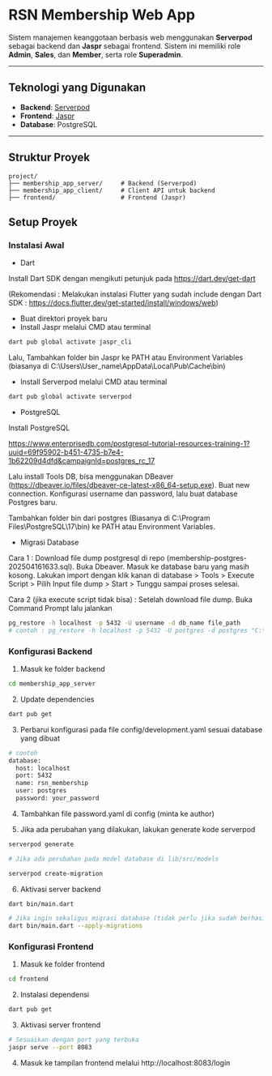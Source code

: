 # RSN Membership Web App

Sistem manajemen keanggotaan berbasis web menggunakan **Serverpod** sebagai backend dan **Jaspr** sebagai frontend. Sistem ini memiliki role **Admin**, **Sales**, dan **Member**, serta role **Superadmin**.

---

## Teknologi yang Digunakan
- **Backend**: [Serverpod](https://serverpod.dev)
- **Frontend**: [Jaspr](https://jaspr.dev)
- **Database**: PostgreSQL

---

## Struktur Proyek

```plaintext
project/
├── membership_app_server/     # Backend (Serverpod)
├── membership_app_client/     # Client API untuk backend
├── frontend/                  # Frontend (Jaspr)
```

## Setup Proyek
### Instalasi Awal
- Dart

Install Dart SDK dengan mengikuti petunjuk pada https://dart.dev/get-dart

(Rekomendasi : Melakukan instalasi Flutter yang sudah include dengan Dart SDK : https://docs.flutter.dev/get-started/install/windows/web)
- Buat direktori proyek baru
- Install Jaspr melalui CMD atau terminal
```bash
dart pub global activate jaspr_cli
```
Lalu, Tambahkan folder bin Jaspr ke PATH atau Environment Variables (biasanya di C:\Users\User_name\AppData\Local\Pub\Cache\bin)
- Install Serverpod melalui CMD atau terminal
```bash
dart pub global activate serverpod
```
- PostgreSQL

Install PostgreSQL

https://www.enterprisedb.com/postgresql-tutorial-resources-training-1?uuid=69f95902-b451-4735-b7e4-1b62209d4dfd&campaignId=postgres_rc_17

Lalu install Tools DB, bisa menggunakan DBeaver (https://dbeaver.io/files/dbeaver-ce-latest-x86_64-setup.exe). Buat new connection. Konfigurasi username dan password, lalu buat database Postgres baru.

Tambahkan folder bin dari postgres (Biasanya di C:\Program Files\PostgreSQL\17\bin) ke PATH atau Environment Variables.

- Migrasi Database

Cara 1 :
Download file dump postgresql di repo (membership-postgres-202504161633.sql). Buka Dbeaver. Masuk ke database baru yang masih kosong. Lakukan import dengan klik kanan di database > Tools > Execute Script > Pilih Input file dump > Start > Tunggu sampai proses selesai. 

Cara 2 (jika execute script tidak bisa) :
Setelah download file dump. Buka Command Prompt lalu jalankan 
```bash
pg_restore -h localhost -p 5432 -U username -d db_name file_path
# contoh : pg_restore -h localhost -p 5432 -U postgres -d postgres "C:\Users\ASUS TUF\Documents\membership-postgres-202504161633.sql"
```


### Konfigurasi Backend
1. Masuk ke folder backend
```bash
cd membership_app_server
```
2. Update dependencies
```bash
dart pub get
```
3. Perbarui konfigurasi pada file config/development.yaml sesuai database yang dibuat 
```bash
# contoh
database:
  host: localhost
  port: 5432
  name: rsn_membership
  user: postgres
  password: your_password
```
4. Tambahkan file password.yaml di config (minta ke author)

5. Jika ada perubahan yang dilakukan, lakukan generate kode serverpod
```bash
serverpod generate
```
```bash
# Jika ada perubahan pada model database di lib/src/models

serverpod create-migration 
```
6. Aktivasi server backend
```bash
dart bin/main.dart
```
```bash
# Jika ingin sekaligus migrasi database (tidak perlu jika sudah berhasil import database dan isinya dari file dump, kecuali ada perubahan)
dart bin/main.dart --apply-migrations
```
### Konfigurasi Frontend
1. Masuk ke folder frontend
```bash
cd frontend
```
2. Instalasi dependensi
```bash
dart pub get
```
3. Aktivasi server frontend
```bash
# Sesuaikan dengan port yang terbuka
jaspr serve --port 8083
```
4. Masuk ke tampilan frontend melalui http://localhost:8083/login


